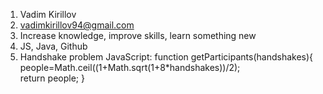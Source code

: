 1. Vadim Kirillov
2. vadimkirillov94@gmail.com
3. Increase knowledge, improve skills, learn something new
4. JS, Java, Github
5. Handshake problem
JavaScript:
function getParticipants(handshakes){ 
people=Math.ceil((1+Math.sqrt(1+8*handshakes))/2);   
  return people;
}

